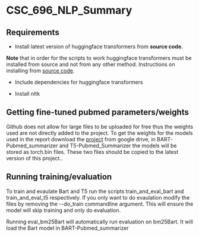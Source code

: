 # CSC_696_NLP_Summary
## Requirements

- Install latest version of huggingface transformers from **source code.**

**Note** that in order for the scripts to work huggingface transformers must be 
installed from source and not from any other method. Instructions on installing 
from [source code](https://huggingface.co/docs/transformers/installation#install-from-source). 

- Include dependencies for huggingface transformers

- Install nltk
 

## Getting fine-tuned pubmed parameters/weights

Github does not allow for large files to be uploaded for free thus the weights used are not directly added to the project. To get the weights for the models used in the report download the [project](https://drive.google.com/file/d/1MKY6KJ6WE2mxsrd24Cr1fUk6CAYtZqbG/view?usp=sharing) from google drive, in BART-Pubmed\_summarizer and T5-Pubmed\_Summarizer the models will be stored as torch.bin files. These two files should be copied to the latest version of this project..


## Running training/evaluation

To train and evaulate Bart and T5 run the scripts train\_and\_eval\_bart and train\_and\_eval\_t5 respectively. If you only want to do evaulation modify the files by removing the --do\_train commandline argument. This will ensure the model will skip training and only do evaluation.

Running eval\_bm25Bart will automatically run evaluation on bm25Bart. It will load the Bart model in BART-Pubmed\_summarizer
